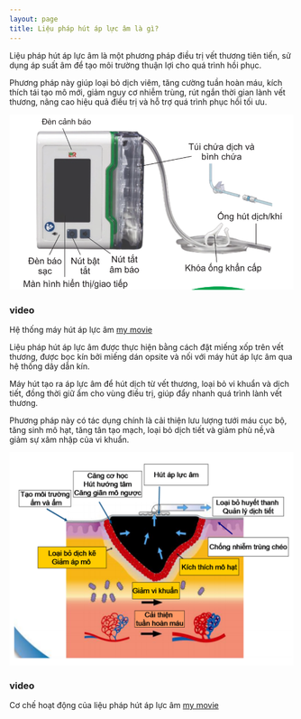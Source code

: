 ```yaml
---
layout: page
title: Liệu pháp hút áp lực âm là gì?
---
```


Liệu pháp hút áp lực âm là một phương pháp điều trị vết thương tiên tiến, sử dụng áp suất âm để tạo môi trường thuận lợi cho quá trình hồi phục. 

Phương pháp này giúp loại bỏ dịch viêm, tăng cường tuần hoàn máu, kích thích tái tạo mô mới, giảm nguy cơ nhiễm trùng, rút ngắn thời gian lành vết thương, nâng cao hiệu quả điều trị và hỗ trợ quá trình phục hồi tối ưu.

![Hệ thống máy hút áp lực âm](/assets/img/hethongmay.png)

### video

Hệ thống máy hút áp lực âm [my movie](https://en.wikipedia.org/wiki/The_Princess_Bride_%28film%29)

Liệu pháp hút áp lực âm được thực hiện bằng cách đặt miếng xốp trên vết thương, được bọc kín bởi miếng dán opsite và nối với máy hút áp lực âm qua hệ thống dây dẫn kín. 

Máy hút tạo ra áp lực âm để hút dịch từ vết thương, loại bỏ vi khuẩn và dịch tiết, đồng thời giữ ẩm cho vùng điều trị, giúp đẩy nhanh quá trình lành vết thương.

Phương pháp này có tác dụng chính là cải thiện lưu lượng tưới máu cục bộ, tăng sinh mô hạt, tăng tân tạo mạch, loại bỏ dịch tiết và giảm phù nề,và giảm sự xâm nhập của vi khuẩn.

![Cơ chế hoạt động của liệu pháp hút áp lực âm](/assets/img/coche.png)

### video

Cơ chế hoạt động của liệu pháp hút áp lực âm [my movie](https://en.wikipedia.org/wiki/The_Princess_Bride_%28film%29)

